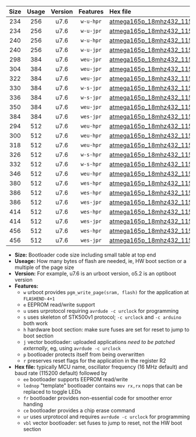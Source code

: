 |Size|Usage|Version|Features|Hex file|
|:-:|:-:|:-:|:-:|:--|
|234|256|u7.6|`w-u-hpr`|[atmega165p_18mhz432_115200bps_ur.hex](https://raw.githubusercontent.com/stefanrueger/urboot/main//atmega165p_18mhz432_115200bps_ur.hex)|
|234|256|u7.6|`w-u-jpr`|[atmega165p_18mhz432_115200bps_ur_vbl.hex](https://raw.githubusercontent.com/stefanrueger/urboot/main//atmega165p_18mhz432_115200bps_ur_vbl.hex)|
|240|256|u7.6|`w-u-hpr`|[atmega165p_18mhz432_115200bps_lednop_ur.hex](https://raw.githubusercontent.com/stefanrueger/urboot/main//atmega165p_18mhz432_115200bps_lednop_ur.hex)|
|240|256|u7.6|`w-u-jpr`|[atmega165p_18mhz432_115200bps_lednop_ur_vbl.hex](https://raw.githubusercontent.com/stefanrueger/urboot/main//atmega165p_18mhz432_115200bps_lednop_ur_vbl.hex)|
|298|384|u7.6|`weu-jpr`|[atmega165p_18mhz432_115200bps_ee_ur_vbl.hex](https://raw.githubusercontent.com/stefanrueger/urboot/main//atmega165p_18mhz432_115200bps_ee_ur_vbl.hex)|
|304|384|u7.6|`weu-jpr`|[atmega165p_18mhz432_115200bps_ee_lednop_ur_vbl.hex](https://raw.githubusercontent.com/stefanrueger/urboot/main//atmega165p_18mhz432_115200bps_ee_lednop_ur_vbl.hex)|
|322|384|u7.6|`weu-jpr`|[atmega165p_18mhz432_115200bps_ee_lednop_fr_ur_vbl.hex](https://raw.githubusercontent.com/stefanrueger/urboot/main//atmega165p_18mhz432_115200bps_ee_lednop_fr_ur_vbl.hex)|
|330|384|u7.6|`w-s-jpr`|[atmega165p_18mhz432_115200bps_vbl.hex](https://raw.githubusercontent.com/stefanrueger/urboot/main//atmega165p_18mhz432_115200bps_vbl.hex)|
|336|384|u7.6|`w-s-jpr`|[atmega165p_18mhz432_115200bps_lednop_vbl.hex](https://raw.githubusercontent.com/stefanrueger/urboot/main//atmega165p_18mhz432_115200bps_lednop_vbl.hex)|
|350|384|u7.6|`weu-jpr`|[atmega165p_18mhz432_115200bps_ee_lednop_fr_ce_ur_vbl.hex](https://raw.githubusercontent.com/stefanrueger/urboot/main//atmega165p_18mhz432_115200bps_ee_lednop_fr_ce_ur_vbl.hex)|
|384|384|u7.6|`wes-jpr`|[atmega165p_18mhz432_115200bps_ee_vbl.hex](https://raw.githubusercontent.com/stefanrueger/urboot/main//atmega165p_18mhz432_115200bps_ee_vbl.hex)|
|294|512|u7.6|`weu-hpr`|[atmega165p_18mhz432_115200bps_ee_ur.hex](https://raw.githubusercontent.com/stefanrueger/urboot/main//atmega165p_18mhz432_115200bps_ee_ur.hex)|
|300|512|u7.6|`weu-hpr`|[atmega165p_18mhz432_115200bps_ee_lednop_ur.hex](https://raw.githubusercontent.com/stefanrueger/urboot/main//atmega165p_18mhz432_115200bps_ee_lednop_ur.hex)|
|318|512|u7.6|`weu-hpr`|[atmega165p_18mhz432_115200bps_ee_lednop_fr_ur.hex](https://raw.githubusercontent.com/stefanrueger/urboot/main//atmega165p_18mhz432_115200bps_ee_lednop_fr_ur.hex)|
|326|512|u7.6|`w-s-hpr`|[atmega165p_18mhz432_115200bps.hex](https://raw.githubusercontent.com/stefanrueger/urboot/main//atmega165p_18mhz432_115200bps.hex)|
|332|512|u7.6|`w-s-hpr`|[atmega165p_18mhz432_115200bps_lednop.hex](https://raw.githubusercontent.com/stefanrueger/urboot/main//atmega165p_18mhz432_115200bps_lednop.hex)|
|346|512|u7.6|`weu-hpr`|[atmega165p_18mhz432_115200bps_ee_lednop_fr_ce_ur.hex](https://raw.githubusercontent.com/stefanrueger/urboot/main//atmega165p_18mhz432_115200bps_ee_lednop_fr_ce_ur.hex)|
|380|512|u7.6|`wes-hpr`|[atmega165p_18mhz432_115200bps_ee.hex](https://raw.githubusercontent.com/stefanrueger/urboot/main//atmega165p_18mhz432_115200bps_ee.hex)|
|386|512|u7.6|`wes-hpr`|[atmega165p_18mhz432_115200bps_ee_lednop.hex](https://raw.githubusercontent.com/stefanrueger/urboot/main//atmega165p_18mhz432_115200bps_ee_lednop.hex)|
|386|512|u7.6|`wes-jpr`|[atmega165p_18mhz432_115200bps_ee_lednop_vbl.hex](https://raw.githubusercontent.com/stefanrueger/urboot/main//atmega165p_18mhz432_115200bps_ee_lednop_vbl.hex)|
|414|512|u7.6|`wes-hpr`|[atmega165p_18mhz432_115200bps_ee_lednop_fr.hex](https://raw.githubusercontent.com/stefanrueger/urboot/main//atmega165p_18mhz432_115200bps_ee_lednop_fr.hex)|
|414|512|u7.6|`wes-jpr`|[atmega165p_18mhz432_115200bps_ee_lednop_fr_vbl.hex](https://raw.githubusercontent.com/stefanrueger/urboot/main//atmega165p_18mhz432_115200bps_ee_lednop_fr_vbl.hex)|
|456|512|u7.6|`wes-hpr`|[atmega165p_18mhz432_115200bps_ee_lednop_fr_ce.hex](https://raw.githubusercontent.com/stefanrueger/urboot/main//atmega165p_18mhz432_115200bps_ee_lednop_fr_ce.hex)|
|456|512|u7.6|`wes-jpr`|[atmega165p_18mhz432_115200bps_ee_lednop_fr_ce_vbl.hex](https://raw.githubusercontent.com/stefanrueger/urboot/main//atmega165p_18mhz432_115200bps_ee_lednop_fr_ce_vbl.hex)|

- **Size:** Bootloader code size including small table at top end
- **Useage:** How many bytes of flash are needed, ie, HW boot section or a multiple of the page size
- **Version:** For example, u7.6 is an urboot version, o5.2 is an optiboot version
- **Features:**
  + `w` urboot provides `pgm_write_page(sram, flash)` for the application at `FLASHEND-4+1`
  + `e` EEPROM read/write support
  + `u` uses urprotocol requiring `avrdude -c urclock` for programming
  + `s` uses skeleton of STK500v1 protocol; `-c urclock` and `-c arduino` both work
  + `h` hardware boot section: make sure fuses are set for reset to jump to boot section
  + `j` vector bootloader: uploaded applications *need to be patched externally*, eg, using `avrdude -c urclock`
  + `p` bootloader protects itself from being overwritten
  + `r` preserves reset flags for the application in the register R2
- **Hex file:** typically MCU name, oscillator frequency (16 MHz default) and baud rate (115200 default) followed by
  + `ee` bootloader supports EEPROM read/write
  + `lednop` "template" bootloader contains `mov rx,rx` nops that can be replaced to toggle LEDs
  + `fr` bootloader provides non-essential code for smoother error handing
  + `ce` bootloader provides a chip erase command
  + `ur` uses urprotocol and requires `avrdude -c urclock` for programming
  + `vbl` vector bootloader: set fuses to jump to reset, not the HW boot section
